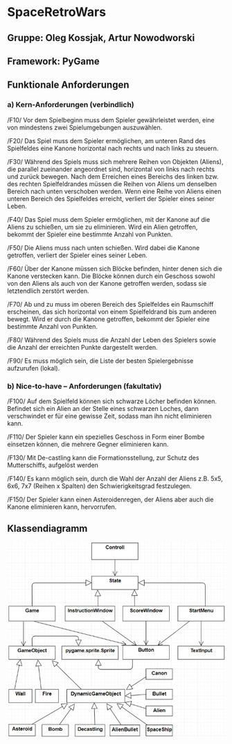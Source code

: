 # SpaceRetroWars

## Gruppe:	Oleg Kossjak, Artur Nowodworski
## Framework:	PyGame

## Funktionale Anforderungen
### a) Kern-Anforderungen (verbindlich)

/F10/ Vor dem Spielbeginn muss dem Spieler gewährleistet werden, eine von mindestens zwei Spielumgebungen auszuwählen.

/F20/ Das Spiel muss dem Spieler ermöglichen, am unteren Rand des Spielfeldes eine Kanone horizontal nach rechts und nach links zu steuern.

/F30/ Während des Spiels muss sich mehrere Reihen von Objekten (Aliens), die parallel zueinander angeordnet sind, horizontal von links nach rechts und zurück bewegen. Nach dem Erreichen eines Bereichs des linken bzw. des rechten Spielfeldrandes müssen die Reihen von Aliens um denselben Bereich nach unten verschoben werden. Wenn eine Reihe von Aliens einen unteren Bereich des Spielfeldes erreicht, verliert der Spieler eines seiner Leben.

/F40/ Das Spiel muss dem Spieler ermöglichen, mit der Kanone auf die Aliens zu schießen, um sie zu eliminieren. Wird ein Alien getroffen, bekommt der Spieler eine bestimmte Anzahl von Punkten.

/F50/ Die Aliens muss nach unten schießen. Wird dabei die Kanone getroffen, verliert der Spieler eines seiner Leben.

/F60/ Über der Kanone müssen sich Blöcke befinden, hinter denen sich die Kanone verstecken kann. Die Blöcke können durch ein Geschoss sowohl von den Aliens als auch von der Kanone getroffen werden, sodass sie letztendlich zerstört werden.

/F70/ Ab und zu muss im oberen Bereich des Spielfeldes ein Raumschiff erscheinen, das sich horizontal von einem Spielfeldrand bis zum anderen bewegt. Wird er durch die Kanone getroffen, bekommt der Spieler eine bestimmte Anzahl von Punkten.

/F80/ Während des Spiels muss die Anzahl der Leben des Spielers sowie die Anzahl der erreichten Punkte dargestellt werden.

/F90/ Es muss möglich sein, die Liste der besten Spielergebnisse aufzurufen (lokal).

### b) Nice-to-have – Anforderungen (fakultativ)

/F100/ Auf dem Spielfeld können sich schwarze Löcher befinden können. Befindet sich ein Alien an der Stelle eines schwarzen Loches, dann verschwindet er für eine gewisse Zeit, sodass man ihn nicht eliminieren kann.

/F110/ Der Spieler kann ein spezielles Geschoss in Form einer Bombe einsetzen können, die mehrere Gegner eliminieren kann.

/F130/ Mit De-castling kann die Formationsstellung, zur Schutz des Mutterschiffs, aufgelöst werden

/F140/ Es kann möglich sein, durch die Wahl der Anzahl der Aliens z.B. 5x5, 6x6, 7x7 (Reihen x Spalten) den Schwierigkeitsgrad festzulegen.

/F150/ Der Spieler kann einen Asteroidenregen, der Aliens aber auch die Kanone eliminieren kann, hervorrufen.

## Klassendiagramm

![alt text](https://github.com/mischart/SpaceRetroWars/blob/master/Klassendiagramm.PNG "Klassendiagramm")

